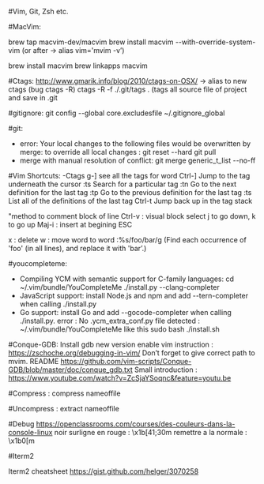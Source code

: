 #Vim, Git, Zsh etc.

#MacVim:

brew tap macvim-dev/macvim
brew install macvim --with-override-system-vim
(or after -> alias vim='mvim -v’)

brew install macvim 
brew linkapps macvim

#Ctags:
http://www.gmarik.info/blog/2010/ctags-on-OSX/ -> alias to new ctags (bug ctags -R)
ctags -R -f ./.git/tags . (tags all source file of project and save in .git

#gitignore:
git config --global core.excludesfile ~/.gitignore_global

#git:
- error: Your local changes to the following files would be overwritten by merge:
to override all local changes :
git reset --hard
git pull
- merge with manual resolution of conflict:
git merge generic_t_list --no-ff

#Vim Shortcuts:
-Ctags 
g-] see all the tags for word
Ctrl-]	Jump to the tag underneath the cursor
:ts <tag> <RET>	Search for a particular tag
:tn	Go to the next definition for the last tag
:tp	Go to the previous definition for the last tag
:ts	List all of the definitions of the last tag
Ctrl-t	Jump back up in the tag stack

"method to comment block of line
Ctrl-v : visual block select
j to go down, k to go up
Maj-i : insert at begining
ESC

x : delete
w : move word to word
:%s/foo/bar/g (Find each occurrence of 'foo' (in all lines), and replace it with 'bar’.)

#youcompleteme:
- Compiling YCM with semantic support for C-family languages:
cd ~/.vim/bundle/YouCompleteMe
./install.py --clang-completer
- JavaScript support: install Node.js and npm and add --tern-completer when calling ./install.py
- Go support: install Go and add --gocode-completer when calling ./install.py.
error : No .ycm_extra_conf.py file detected : 
~/.vim/bundle/YouCompleteMe
like this
sudo bash ./install.sh

#Conque-GDB:
Install gdb new version enable vim instruction : https://zschoche.org/debugging-in-vim/
Don’t forget to give correct path to mvim.
README https://github.com/vim-scripts/Conque-GDB/blob/master/doc/conque_gdb.txt
Small introduction : https://www.youtube.com/watch?v=ZcSjaYSoqnc&feature=youtu.be

#Compress :
compress nameoffile

#Uncompress :
extract nameoffile

#Debug
https://openclassrooms.com/courses/des-couleurs-dans-la-console-linux
noir surligne en rouge :
\x1b[41;30m
remettre a la normale :
\x1b0[m

#Iterm2

Iterm2 cheatsheet https://gist.github.com/helger/3070258
